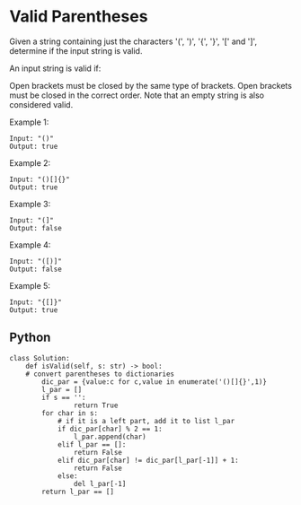 # Valid Parentheses
Given a string containing just the characters '(', ')', '{', '}', '[' and ']', determine if the input string is valid.

An input string is valid if:

Open brackets must be closed by the same type of brackets.
Open brackets must be closed in the correct order.
Note that an empty string is also considered valid.

Example 1:
```
Input: "()"
Output: true
```
Example 2:
```
Input: "()[]{}"
Output: true
```
Example 3:
```
Input: "(]"
Output: false
```
Example 4:
```
Input: "([)]"
Output: false
```
Example 5:
```
Input: "{[]}"
Output: true
```

## Python
```Python3
class Solution:
    def isValid(self, s: str) -> bool:
    # convert parentheses to dictionaries
        dic_par = {value:c for c,value in enumerate('()[]{}',1)}
        l_par = []
        if s == '':
                return True
        for char in s:
            # if it is a left part, add it to list l_par
            if dic_par[char] % 2 == 1:
                l_par.append(char)
            elif l_par == []:
                return False
            elif dic_par[char] != dic_par[l_par[-1]] + 1:
                return False
            else:
                del l_par[-1]
        return l_par == []
```